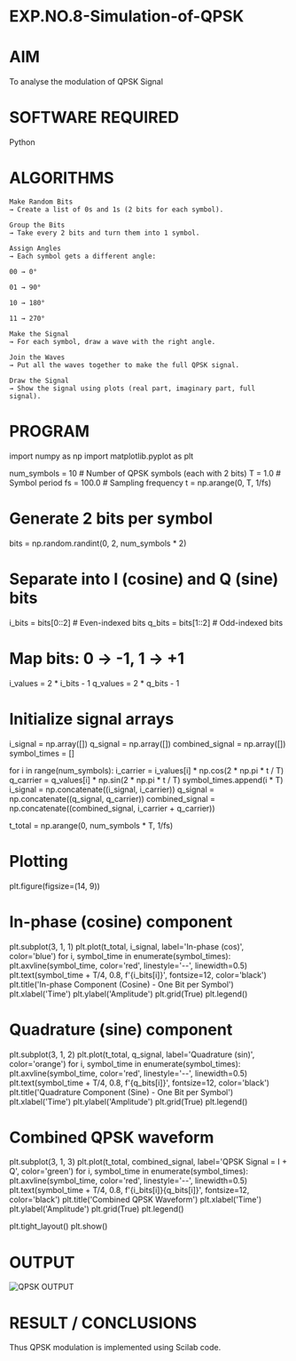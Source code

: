 # EXP.NO.8-Simulation-of-QPSK

# AIM
To analyse the modulation of QPSK Signal

# SOFTWARE REQUIRED

Python

# ALGORITHMS
```
Make Random Bits
→ Create a list of 0s and 1s (2 bits for each symbol).

Group the Bits
→ Take every 2 bits and turn them into 1 symbol.

Assign Angles
→ Each symbol gets a different angle:

00 → 0°

01 → 90°

10 → 180°

11 → 270°

Make the Signal
→ For each symbol, draw a wave with the right angle.

Join the Waves
→ Put all the waves together to make the full QPSK signal.

Draw the Signal
→ Show the signal using plots (real part, imaginary part, full signal).

```

# PROGRAM
import numpy as np
import matplotlib.pyplot as plt

num_symbols = 10  # Number of QPSK symbols (each with 2 bits)
T = 1.0  # Symbol period
fs = 100.0  # Sampling frequency
t = np.arange(0, T, 1/fs)

# Generate 2 bits per symbol
bits = np.random.randint(0, 2, num_symbols * 2)

# Separate into I (cosine) and Q (sine) bits
i_bits = bits[0::2]  # Even-indexed bits
q_bits = bits[1::2]  # Odd-indexed bits

# Map bits: 0 → -1, 1 → +1
i_values = 2 * i_bits - 1
q_values = 2 * q_bits - 1

# Initialize signal arrays
i_signal = np.array([])
q_signal = np.array([])
combined_signal = np.array([])
symbol_times = []

for i in range(num_symbols):
    i_carrier = i_values[i] * np.cos(2 * np.pi * t / T)
    q_carrier = q_values[i] * np.sin(2 * np.pi * t / T)
    symbol_times.append(i * T)
    i_signal = np.concatenate((i_signal, i_carrier))
    q_signal = np.concatenate((q_signal, q_carrier))
    combined_signal = np.concatenate((combined_signal, i_carrier + q_carrier))

t_total = np.arange(0, num_symbols * T, 1/fs)

# Plotting
plt.figure(figsize=(14, 9))

# In-phase (cosine) component
plt.subplot(3, 1, 1)
plt.plot(t_total, i_signal, label='In-phase (cos)', color='blue')
for i, symbol_time in enumerate(symbol_times):
    plt.axvline(symbol_time, color='red', linestyle='--', linewidth=0.5)
    plt.text(symbol_time + T/4, 0.8, f'{i_bits[i]}', fontsize=12, color='black')
plt.title('In-phase Component (Cosine) - One Bit per Symbol')
plt.xlabel('Time')
plt.ylabel('Amplitude')
plt.grid(True)
plt.legend()

# Quadrature (sine) component
plt.subplot(3, 1, 2)
plt.plot(t_total, q_signal, label='Quadrature (sin)', color='orange')
for i, symbol_time in enumerate(symbol_times):
    plt.axvline(symbol_time, color='red', linestyle='--', linewidth=0.5)
    plt.text(symbol_time + T/4, 0.8, f'{q_bits[i]}', fontsize=12, color='black')
plt.title('Quadrature Component (Sine) - One Bit per Symbol')
plt.xlabel('Time')
plt.ylabel('Amplitude')
plt.grid(True)
plt.legend()

# Combined QPSK waveform
plt.subplot(3, 1, 3)
plt.plot(t_total, combined_signal, label='QPSK Signal = I + Q', color='green')
for i, symbol_time in enumerate(symbol_times):
    plt.axvline(symbol_time, color='red', linestyle='--', linewidth=0.5)
    plt.text(symbol_time + T/4, 0.8, f'{i_bits[i]}{q_bits[i]}', fontsize=12, color='black')
plt.title('Combined QPSK Waveform')
plt.xlabel('Time')
plt.ylabel('Amplitude')
plt.grid(True)
plt.legend()

plt.tight_layout()
plt.show()


# OUTPUT
![QPSK OUTPUT](https://github.com/user-attachments/assets/f579cdd8-1853-4667-8645-7874657e2096)


 
# RESULT / CONCLUSIONS

Thus QPSK modulation is implemented using Scilab code.
